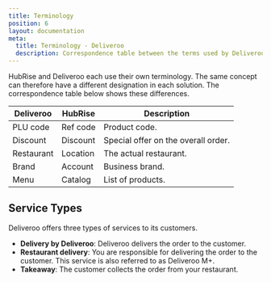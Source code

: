 ```yaml
---
title: Terminology
position: 6
layout: documentation
meta:
  title: Terminology - Deliveroo
  description: Correspondence table between the terms used by Deliveroo and those used by HubRise.
---
```


HubRise and Deliveroo each use their own terminology. The same concept can therefore have a different designation in each solution. The correspondence table below shows these differences.

| Deliveroo  | HubRise  | Description                         |
| ---------- | -------- | ----------------------------------- |
| PLU code   | Ref code | Product code.                       |
| Discount   | Discount | Special offer on the overall order. |
| Restaurant | Location | The actual restaurant.              |
| Brand      | Account  | Business brand.                     |
| Menu       | Catalog  | List of products.                   |

## Service Types

Deliveroo offers three types of services to its customers.

- **Delivery by Deliveroo**: Deliveroo delivers the order to the customer.
- **Restaurant delivery**: You are responsible for delivering the order to the customer. This service is also referred to as Deliveroo M+.
- **Takeaway**: The customer collects the order from your restaurant.
